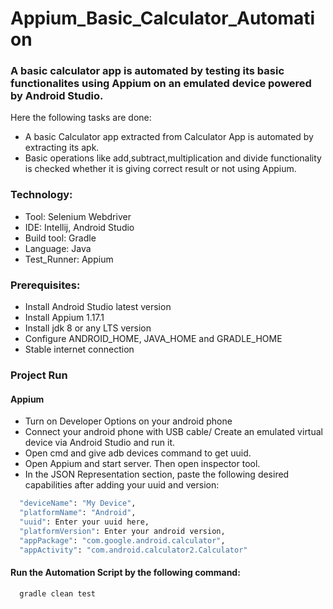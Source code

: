 
# Appium_Basic_Calculator_Automation

### A basic calculator app is automated by testing its basic functionalites using Appium on an emulated device powered by Android Studio.

Here the following tasks are done:

* A basic Calculator app extracted from Calculator App is automated by extracting its apk.
* Basic operations like add,subtract,multiplication and divide functionality is checked whether it is giving correct result or not using Appium.

### Technology:
* Tool: Selenium Webdriver
* IDE: Intellij, Android Studio
* Build tool: Gradle
* Language: Java
* Test_Runner: Appium

### Prerequisites:
* Install Android Studio latest version
* Install Appium 1.17.1
* Install jdk 8 or any LTS version
* Configure ANDROID_HOME, JAVA_HOME and GRADLE_HOME
* Stable internet connection

### Project Run
#### Appium
* Turn on Developer Options on your android phone
* Connect your android phone with USB cable/ Create an emulated virtual device via Android Studio and run it.
* Open cmd and give adb devices command to get uuid.
* Open Appium and start server. Then open inspector tool.
* In the JSON Representation section, paste the following desired capabilities after adding your uuid and version:


```bash
  "deviceName": "My Device",
  "platformName": "Android",
  "uuid": Enter your uuid here,
  "platformVersion": Enter your android version,
  "appPackage": "com.google.android.calculator",
  "appActivity": "com.android.calculator2.Calculator"
```

#### Run the Automation Script by the following command:
```bash
  gradle clean test
```
